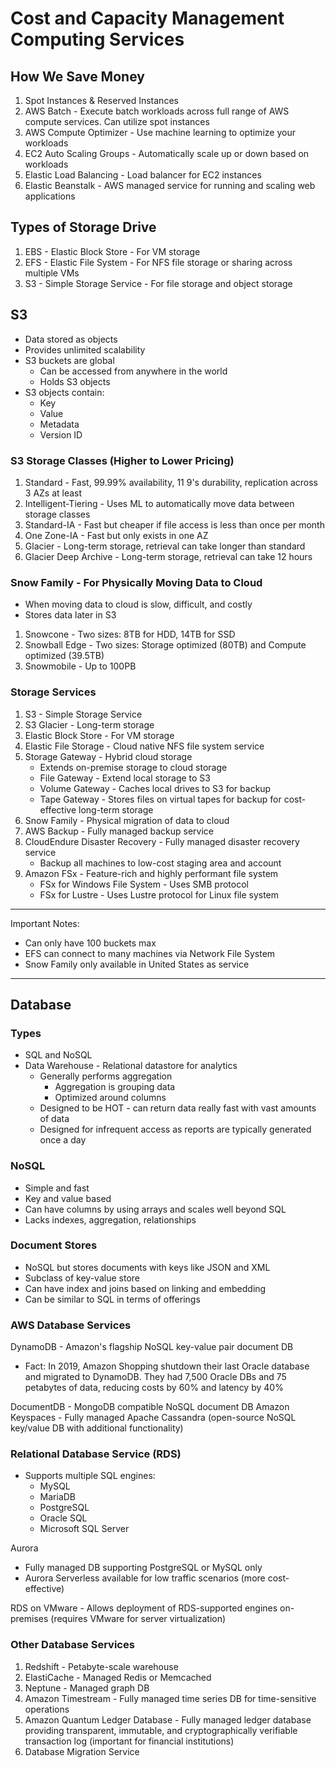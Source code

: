 # Cost and Capacity Management Computing Services

## How We Save Money

1. Spot Instances & Reserved Instances
2. AWS Batch - Execute batch workloads across full range of AWS compute services. Can utilize spot instances
3. AWS Compute Optimizer - Use machine learning to optimize your workloads
4. EC2 Auto Scaling Groups - Automatically scale up or down based on workloads
5. Elastic Load Balancing - Load balancer for EC2 instances
6. Elastic Beanstalk - AWS managed service for running and scaling web applications

## Types of Storage Drive

1. EBS - Elastic Block Store - For VM storage
2. EFS - Elastic File System - For NFS file storage or sharing across multiple VMs
3. S3 - Simple Storage Service - For file storage and object storage

## S3

- Data stored as objects
- Provides unlimited scalability
- S3 buckets are global
  - Can be accessed from anywhere in the world
  - Holds S3 objects
- S3 objects contain:
  - Key
  - Value
  - Metadata
  - Version ID

### S3 Storage Classes (Higher to Lower Pricing)

1. Standard - Fast, 99.99% availability, 11 9's durability, replication across 3 AZs at least
2. Intelligent-Tiering - Uses ML to automatically move data between storage classes
3. Standard-IA - Fast but cheaper if file access is less than once per month
4. One Zone-IA - Fast but only exists in one AZ
5. Glacier - Long-term storage, retrieval can take longer than standard
6. Glacier Deep Archive - Long-term storage, retrieval can take 12 hours

### Snow Family - For Physically Moving Data to Cloud

- When moving data to cloud is slow, difficult, and costly
- Stores data later in S3

1. Snowcone - Two sizes: 8TB for HDD, 14TB for SSD
2. Snowball Edge - Two sizes: Storage optimized (80TB) and Compute optimized (39.5TB)
3. Snowmobile - Up to 100PB

### Storage Services

1. S3 - Simple Storage Service
2. S3 Glacier - Long-term storage
3. Elastic Block Store - For VM storage
4. Elastic File Storage - Cloud native NFS file system service
5. Storage Gateway - Hybrid cloud storage
   - Extends on-premise storage to cloud storage
   - File Gateway - Extend local storage to S3
   - Volume Gateway - Caches local drives to S3 for backup
   - Tape Gateway - Stores files on virtual tapes for backup for cost-effective long-term storage
6. Snow Family - Physical migration of data to cloud
7. AWS Backup - Fully managed backup service
8. CloudEndure Disaster Recovery - Fully managed disaster recovery service
   - Backup all machines to low-cost staging area and account
9. Amazon FSx - Feature-rich and highly performant file system
   - FSx for Windows File System - Uses SMB protocol
   - FSx for Lustre - Uses Lustre protocol for Linux file system

---

Important Notes:

- Can only have 100 buckets max
- EFS can connect to many machines via Network File System
- Snow Family only available in United States as service

---

## Database

### Types

- SQL and NoSQL
- Data Warehouse - Relational datastore for analytics
  - Generally performs aggregation
    - Aggregation is grouping data
    - Optimized around columns
  - Designed to be HOT - can return data really fast with vast amounts of data
  - Designed for infrequent access as reports are typically generated once a day

### NoSQL

- Simple and fast
- Key and value based
- Can have columns by using arrays and scales well beyond SQL
- Lacks indexes, aggregation, relationships

### Document Stores

- NoSQL but stores documents with keys like JSON and XML
- Subclass of key-value store
- Can have index and joins based on linking and embedding
- Can be similar to SQL in terms of offerings

### AWS Database Services

DynamoDB - Amazon's flagship NoSQL key-value pair document DB

- Fact: In 2019, Amazon Shopping shutdown their last Oracle database and migrated to DynamoDB. They had 7,500 Oracle DBs and 75 petabytes of data, reducing costs by 60% and latency by 40%

DocumentDB - MongoDB compatible NoSQL document DB
Amazon Keyspaces - Fully managed Apache Cassandra (open-source NoSQL key/value DB with additional functionality)

### Relational Database Service (RDS)

- Supports multiple SQL engines:
  - MySQL
  - MariaDB
  - PostgreSQL
  - Oracle SQL
  - Microsoft SQL Server

Aurora

- Fully managed DB supporting PostgreSQL or MySQL only
- Aurora Serverless available for low traffic scenarios (more cost-effective)

RDS on VMware - Allows deployment of RDS-supported engines on-premises (requires VMware for server virtualization)

### Other Database Services

1. Redshift - Petabyte-scale warehouse
2. ElastiCache - Managed Redis or Memcached
3. Neptune - Managed graph DB
4. Amazon Timestream - Fully managed time series DB for time-sensitive operations
5. Amazon Quantum Ledger Database - Fully managed ledger database providing transparent, immutable, and cryptographically verifiable transaction log (important for financial institutions)
6. Database Migration Service
